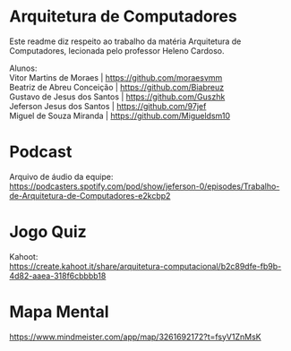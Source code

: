 # Arquitetura de Computadores
Este readme diz respeito ao trabalho da matéria Arquitetura de Computadores, lecionada pelo professor Heleno Cardoso.

Alunos: <br>
Vitor Martins de Moraes | https://github.com/moraesvmm <br>
Beatriz de Abreu Conceição | https://github.com/Biabreuz <br>
Gustavo de Jesus dos Santos | https://github.com/Guszhk <br>
Jeferson Jesus dos Santos | https://github.com/97jef <br>
Miguel de Souza Miranda | https://github.com/Migueldsm10 <br>

# Podcast
Arquivo de áudio da equipe: <br>
https://podcasters.spotify.com/pod/show/jeferson-0/episodes/Trabalho-de-Arquitetura-de-Computadores-e2kcbp2 <br>

# Jogo Quiz
Kahoot:  <br>
https://create.kahoot.it/share/arquitetura-computacional/b2c89dfe-fb9b-4d82-aaea-318f6cbbbb18 <br>

# Mapa Mental
https://www.mindmeister.com/app/map/3261692172?t=fsyV1ZnMsK
